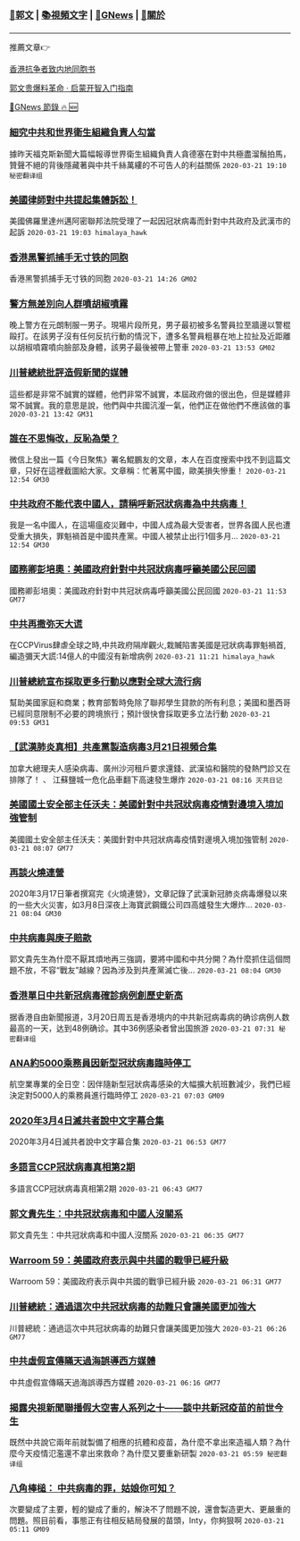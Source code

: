 ###  [:eagle:郭文](https://github.com/ourhimalayas/txt) | [:books:視頻文字](https://github.com/ourhimalayas/txt/blob/master/content/README.md) | [:newspaper:GNews](https://github.com/ourhimalayas/txt/blob/master/content/gnews/README.md) | [:pray:關於](https://github.com/ourhimalayas/home/tree/master/about)
---

推薦文章:point_right:

[香港抗争者致内地同胞书](https://github.com/ourhimalayas/news/blob/master/2019/08/a_letter_from_the_hong_kong_people.md)

[郭文贵爆料革命 · 启蒙开智入门指南](https://github.com/ourhimalayas/txt/issues/1)

[:newspaper:GNews 節錄 :fire: :new:](https://github.com/ourhimalayas/txt/blob/master/content/gnews/README.md) 



### [細究中共和世界衛生組織負責人勾當](/content/gnews/1/README.md)

據昨天福克斯新聞大篇幅報導世界衛生組織負責人貪德塞在對中共極盡溜鬚拍馬，贊聲不絕的背後隱藏著與中共千絲萬縷的不可告人的利益關係  `2020-03-21 19:10 秘密翻译组`

### [美國律師對中共提起集體訴訟！](/content/gnews/2/README.md)

美國佛羅里達州邁阿密聯邦法院受理了一起因冠狀病毒而針對中共政府及武漢市的起訴  `2020-03-21 19:03 himalaya_hawk`

### [香港黑警抓捕手无寸铁的同胞](/content/gnews/3/README.md)

香港黑警抓捕手无寸铁的同胞  `2020-03-21 14:26 GM02`

### [警方無差別向人群噴胡椒噴霧](/content/gnews/4/README.md)

晚上警方在元朗制服一男子。現場片段所見，男子最初被多名警員拉至牆邊以警棍毆打。在該男子沒有任何反抗行動的情況下，遭多名警員粗暴在地上拉扯及近距離以胡椒噴霧噴向臉部及身體，該男子最後被帶上警車  `2020-03-21 13:53 GM02`

### [川普總統批評造假新聞的媒體](/content/gnews/5/README.md)

這些都是非常不誠實的媒體，他們非常不誠實，本屆政府做的很出色，但是媒體非常不誠實。我的意思是說，他們與中共國沆瀣一氣，他們正在做他們不應該做的事  `2020-03-21 13:42 GM31`

### [誰在不思悔改，反恥為榮？](/content/gnews/6/README.md)

微信上發出一篇《今日聚焦》署名鯤鵬友的文章，本人在百度搜索中找不到這篇文章，只好在這裡截圖給大家。文章稱：忙著罵中國，歐美損失慘重！  `2020-03-21 12:54 GM30`

### [中共政府不能代表中國人，請稱呼新冠狀病毒為中共病毒！](/content/gnews/7/README.md)

我是一名中國人，在這場瘟疫災難中，中國人成為最大受害者，世界各國人民也遭受重大損失，罪魁禍首是中國共產黨。中國人被禁止出行1個多月...  `2020-03-21 12:54 GM30`

### [國務卿彭培奧：美國政府針對中共冠狀病毒呼籲美國公民回國](/content/gnews/8/README.md)

國務卿彭培奧：美國政府針對中共冠狀病毒呼籲美國公民回國  `2020-03-21 11:53 GM77`

### [中共再撒弥天大谎](/content/gnews/9/README.md)

在CCPVirus肆虐全球之時,中共政府隔岸觀火,栽贓陷害美國是冠狀病毒罪魁禍首,編造彌天大謊:14億人的中國沒有新增病例  `2020-03-21 11:21 himalaya_hawk`

### [川普總統宣布採取更多行動以應對全球大流行病](/content/gnews/10/README.md)

幫助美國家庭和商業；教育部暫時免除了聯邦學生貸款的所有利息；美國和墨西哥已經同意限制不必要的跨境旅行；預計很快會採取更多立法行動  `2020-03-21 09:53 GM31`

### [【武漢肺炎真相】共產黨製造病毒3月21日視頻合集](/content/gnews/11/README.md)

加拿大總理夫人感染病毒、廣州沙河租戶要求還錢、武漢協和醫院的發熱門診又在排隊了！ 、 江蘇鹽城一危化品車翻下高速發生爆炸  `2020-03-21 08:16 灭共日记`

### [美國國土安全部主任沃夫：美國針對中共冠狀病毒疫情對邊境入境加強管制](/content/gnews/12/README.md)

美國國土安全部主任沃夫：美國針對中共冠狀病毒疫情對邊境入境加強管制  `2020-03-21 08:07 GM77`

### [再談火燒連營](/content/gnews/13/README.md)

2020年3月17日筆者撰寫完《火燒連營》，文章記錄了武漢新冠肺炎病毒爆發以來的一些大火災害，如3月8日深夜上海寶武鋼鐵公司四高爐發生大爆炸...  `2020-03-21 08:04 GM30`

### [中共病毒與庚子賠款](/content/gnews/14/README.md)

郭文貴先生為什麼不厭其煩地再三強調，要將中國和中共分開？為什麼抓住這個問題不放，不容“戰友”越線？因為涉及到共產黨滅亡後...  `2020-03-21 08:04 GM30`

### [香港單日中共新冠病毒確診病例創歷史新高](/content/gnews/15/README.md)

据香港自由新聞报道，3月20日周五是香港境内的中共新冠病毒病的确诊病例人数最高的一天，达到48例确诊。其中36例感染者曾出国旅游  `2020-03-21 07:31 秘密翻译组`

### [ANA約5000乘務員因新型冠狀病毒臨時停工](/content/gnews/16/README.md)

航空業專業的全日空：因伴隨新型冠狀病毒感染的大幅擴大航班數減少，我們已經決定對5000人的乘務員進行臨時停工  `2020-03-21 07:03 GM09`

### [2020年3月4日滅共者說中文字幕合集](/content/gnews/17/README.md)

2020年3月4日滅共者說中文字幕合集  `2020-03-21 06:53 GM77`

### [多語言CCP冠狀病毒真相第2期](/content/gnews/18/README.md)

多語言CCP冠狀病毒真相第2期  `2020-03-21 06:43 GM77`

### [郭文貴先生：中共冠狀病毒和中國人沒關系](/content/gnews/19/README.md)

郭文貴先生：中共冠狀病毒和中國人沒關系  `2020-03-21 06:35 GM77`

### [Warroom 59：美國政府表示與中共國的戰爭已經升級](/content/gnews/20/README.md)

Warroom 59：美國政府表示與中共國的戰爭已經升級  `2020-03-21 06:31 GM77`

### [川普總統：通過這次中共冠狀病毒的劫難只會讓美國更加強大](/content/gnews/21/README.md)

川普總統：通過這次中共冠狀病毒的劫難只會讓美國更加強大  `2020-03-21 06:26 GM77`

### [中共虛假宣傳瞞天過海誤導西方媒體](/content/gnews/22/README.md)

中共虛假宣傳瞞天過海誤導西方媒體  `2020-03-21 06:16 GM77`

### [揭露央視新聞聯播假大空害人系列之十——談中共新冠疫苗的前世今生](/content/gnews/23/README.md)

既然中共說它兩年前就製備了相應的抗體和疫苗，為什麼不拿出來造福人類？為什麼今天疫情氾濫還不拿出來救命？為什麼又要重新研製  `2020-03-21 05:59 秘密翻译组`

### [八角棒槌： 中共病毒的罪，姑娘你可知？](/content/gnews/24/README.md)

次要變成了主要，輕的變成了重的，解決不了問題不說，還會製造更大、更嚴重的問題。照目前看，事態正有往相反結局發展的苗頭，Inty，你夠狠啊  `2020-03-21 05:11 GM09`

